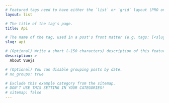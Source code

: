```yaml
---
# Featured tags need to have either the `list` or `grid` layout (PRO only).
layout: list

# The title of the tag's page.
title: Api

# The name of the tag, used in a post's front matter (e.g. tags: [<slug>]).
slug: api

# (Optional) Write a short (~150 characters) description of this featured tag.
description: >
  About Vuejs

# (Optional) You can disable grouping posts by date.
# no_groups: true

# Exclude this example category from the sitemap.
# DON'T USE THIS SETTING IN YOUR CATEGORIES!
# sitemap: false
---
```

